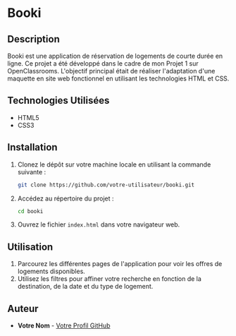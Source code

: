 # Booki

## Description

Booki est une application de réservation de logements de courte durée en ligne. Ce projet a été développé dans le cadre de mon Projet 1 sur OpenClassrooms. L'objectif principal était de réaliser l'adaptation d'une maquette en site web fonctionnel en utilisant les technologies HTML et CSS.

## Technologies Utilisées

- HTML5
- CSS3

## Installation

1. Clonez le dépôt sur votre machine locale en utilisant la commande suivante :

    ```bash
    git clone https://github.com/votre-utilisateur/booki.git
    ```

2. Accédez au répertoire du projet :

    ```bash
    cd booki
    ```

3. Ouvrez le fichier `index.html` dans votre navigateur web.

## Utilisation

1. Parcourez les différentes pages de l'application pour voir les offres de logements disponibles.
2. Utilisez les filtres pour affiner votre recherche en fonction de la destination, de la date et du type de logement.

## Auteur

- **Votre Nom** - [Votre Profil GitHub](https://github.com/votre-utilisateur)